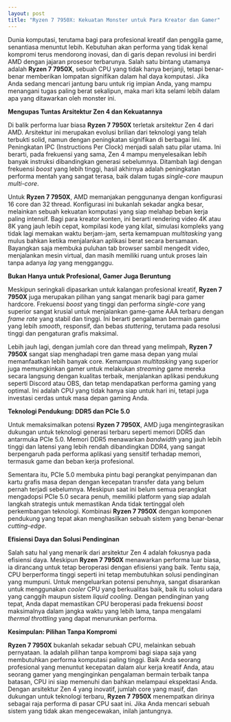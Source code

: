 ```yaml
---
layout: post
title: "Ryzen 7 7950X: Kekuatan Monster untuk Para Kreator dan Gamer"
---
```


Dunia komputasi, terutama bagi para profesional kreatif dan penggila game, senantiasa menuntut lebih. Kebutuhan akan performa yang tidak kenal kompromi terus mendorong inovasi, dan di garis depan revolusi ini berdiri AMD dengan jajaran prosesor terbarunya. Salah satu bintang utamanya adalah **Ryzen 7 7950X**, sebuah CPU yang tidak hanya berjanji, tetapi benar-benar memberikan lompatan signifikan dalam hal daya komputasi. Jika Anda sedang mencari jantung baru untuk rig impian Anda, yang mampu menangani tugas paling berat sekalipun, maka mari kita selami lebih dalam apa yang ditawarkan oleh monster ini.

**Mengupas Tuntas Arsitektur Zen 4 dan Kekuatannya**

Di balik performa luar biasa **Ryzen 7 7950X** terletak arsitektur Zen 4 dari AMD. Arsitektur ini merupakan evolusi brilian dari teknologi yang telah terbukti solid, namun dengan peningkatan signifikan di berbagai lini. Peningkatan IPC (Instructions Per Clock) menjadi salah satu pilar utama. Ini berarti, pada frekuensi yang sama, Zen 4 mampu menyelesaikan lebih banyak instruksi dibandingkan generasi sebelumnya. Ditambah lagi dengan frekuensi *boost* yang lebih tinggi, hasil akhirnya adalah peningkatan performa mentah yang sangat terasa, baik dalam tugas *single-core* maupun *multi-core*.

Untuk **Ryzen 7 7950X**, AMD memanjakan penggunanya dengan konfigurasi 16 core dan 32 thread. Konfigurasi ini bukanlah sekadar angka besar, melainkan sebuah kekuatan komputasi yang siap melahap beban kerja paling intensif. Bagi para kreator konten, ini berarti rendering video 4K atau 8K yang jauh lebih cepat, kompilasi kode yang kilat, simulasi kompleks yang tidak lagi memakan waktu berjam-jam, serta kemampuan *multitasking* yang mulus bahkan ketika menjalankan aplikasi berat secara bersamaan. Bayangkan saja membuka puluhan tab browser sambil mengedit video, menjalankan mesin virtual, dan masih memiliki ruang untuk proses lain tanpa adanya *lag* yang mengganggu.

**Bukan Hanya untuk Profesional, Gamer Juga Beruntung**

Meskipun seringkali dipasarkan untuk kalangan profesional kreatif, **Ryzen 7 7950X** juga merupakan pilihan yang sangat menarik bagi para gamer hardcore. Frekuensi *boost* yang tinggi dan performa *single-core* yang superior sangat krusial untuk menjalankan game-game AAA terbaru dengan *frame rate* yang stabil dan tinggi. Ini berarti pengalaman bermain game yang lebih *smooth*, responsif, dan bebas *stuttering*, terutama pada resolusi tinggi dan pengaturan grafis maksimal.

Lebih jauh lagi, dengan jumlah core dan thread yang melimpah, **Ryzen 7 7950X** sangat siap menghadapi tren game masa depan yang mulai memanfaatkan lebih banyak core. Kemampuan *multitasking* yang superior juga memungkinkan gamer untuk melakukan *streaming* game mereka secara langsung dengan kualitas terbaik, menjalankan aplikasi pendukung seperti Discord atau OBS, dan tetap mendapatkan performa gaming yang optimal. Ini adalah CPU yang tidak hanya siap untuk hari ini, tetapi juga investasi cerdas untuk masa depan gaming Anda.

**Teknologi Pendukung: DDR5 dan PCIe 5.0**

Untuk memaksimalkan potensi **Ryzen 7 7950X**, AMD juga mengintegrasikan dukungan untuk teknologi generasi terbaru seperti memori DDR5 dan antarmuka PCIe 5.0. Memori DDR5 menawarkan *bandwidth* yang jauh lebih tinggi dan latensi yang lebih rendah dibandingkan DDR4, yang sangat berpengaruh pada performa aplikasi yang sensitif terhadap memori, termasuk game dan beban kerja profesional.

Sementara itu, PCIe 5.0 membuka pintu bagi perangkat penyimpanan dan kartu grafis masa depan dengan kecepatan transfer data yang belum pernah terjadi sebelumnya. Meskipun saat ini belum semua perangkat mengadopsi PCIe 5.0 secara penuh, memiliki platform yang siap adalah langkah strategis untuk memastikan Anda tidak tertinggal oleh perkembangan teknologi. Kombinasi **Ryzen 7 7950X** dengan komponen pendukung yang tepat akan menghasilkan sebuah sistem yang benar-benar *cutting-edge*.

**Efisiensi Daya dan Solusi Pendinginan**

Salah satu hal yang menarik dari arsitektur Zen 4 adalah fokusnya pada efisiensi daya. Meskipun **Ryzen 7 7950X** menawarkan performa luar biasa, ia dirancang untuk tetap beroperasi dengan efisiensi yang baik. Tentu saja, CPU berperforma tinggi seperti ini tetap membutuhkan solusi pendinginan yang mumpuni. Untuk mengeluarkan potensi penuhnya, sangat disarankan untuk menggunakan *cooler* CPU yang berkualitas baik, baik itu solusi udara yang canggih maupun sistem *liquid cooling*. Dengan pendinginan yang tepat, Anda dapat memastikan CPU beroperasi pada frekuensi *boost* maksimalnya dalam jangka waktu yang lebih lama, tanpa mengalami *thermal throttling* yang dapat menurunkan performa.

**Kesimpulan: Pilihan Tanpa Kompromi**

**Ryzen 7 7950X** bukanlah sekadar sebuah CPU, melainkan sebuah pernyataan. Ia adalah pilihan tanpa kompromi bagi siapa saja yang membutuhkan performa komputasi paling tinggi. Baik Anda seorang profesional yang menuntut kecepatan dalam alur kerja kreatif Anda, atau seorang gamer yang menginginkan pengalaman bermain terbaik tanpa batasan, CPU ini siap memenuhi dan bahkan melampaui ekspektasi Anda. Dengan arsitektur Zen 4 yang inovatif, jumlah core yang masif, dan dukungan untuk teknologi terbaru, **Ryzen 7 7950X** menempatkan dirinya sebagai raja performa di pasar CPU saat ini. Jika Anda mencari sebuah sistem yang tidak akan mengecewakan, inilah jantungnya.
